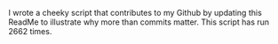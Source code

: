 I wrote a cheeky script that contributes to my Github by updating this ReadMe to illustrate why more than commits matter. This script has run 2662 times.